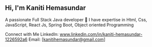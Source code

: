    Hi, I'm Kaniti Hemasundar
   -----------------------------
   A passionate Full Stack Java developer
  🌱 I have expertise in Html, Css, JavaScript, React Js, Spring Boot, Object oriented Programming
  
  Connect with Me
LinkedIn: www.linkedin.com/in/kaniti-hemasundar-1226592a6
Email: [kanitihemasundar@gmail.com]
